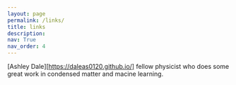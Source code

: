 ```yaml
---
layout: page
permalink: /links/
title: links
description:
nav: True
nav_order: 4
---
```


[Ashley Dale][https://daleas0120.github.io/] fellow physicist who does some great work in condensed matter and macine learning. 
